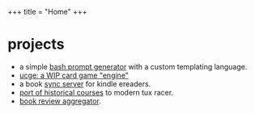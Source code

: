 +++
title = "Home"
+++
# projects
- a simple [bash prompt generator](https://github.com/fisik-yum/nafprompt) with a custom templating language.
- [ucge: a WIP card game "engine"](https://github.com/fisik-yum/ucge)
- a book [sync server](https://github.com/fisik-yum/kindlesync) for kindle ereaders.
- [port of historical courses](https://github.com/fisik-yum/tuxports) to modern tux racer.
- [book review aggregator](book.buckminsterfullerene.net).
